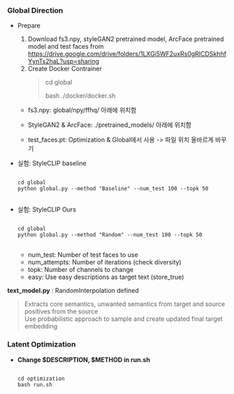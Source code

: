 ### Global Direction

- Prepare
  
  1. Download fs3.npy, styleGAN2 pretrained model, ArcFace pretrained model and test faces from      https://drive.google.com/drive/folders/1LXGi5WF2uxRs0gRICDSkhhfYynTs2haL?usp=sharing
  2. Create Docker Contrainer
      > cd global 
      > 
      > bash ./docker/docker.sh
    
  * fs3.npy: global/npy/ffhq/ 아래에 위치함

  * StyleGAN2 & ArcFace: ./pretrained_models/ 아래에 위치함
  * test_faces.pt: Optimization & Global에서 사용 -> 파일 위치 올바르게 바꾸기

- 실험: StyleCLIP baseline 
  
  <pre>
  <code>
  cd global
  python global.py --method "Baseline" --num_test 100 --topk 50
  </code>
  </pre>
  
- 실험: StyleCLIP Ours

  <pre>
  <code>
  cd global 
  python global.py --method "Random" --num_test 100 --topk 50
  </code>
  </pre>

  * num_test: Number of test faces to use
  * num_attempts: Number of iterations (check diversity)
  * topk: Number of channels to change
  * easy: Use easy descriptions as target text (store_true)


**text_model.py** : RandomInterpolation defined
   
   > Extracts core semantics, unwanted semantics from target and source positives from the source <br>
     Use probabilistic approach to sample and create updated final target embedding
     
     
     
### Latent Optimization
- **Change $DESCRIPTION, $METHOD in run.sh**  

  <pre>
  <code>
  cd optimization
  bash run.sh
  </code>
  </pre>

